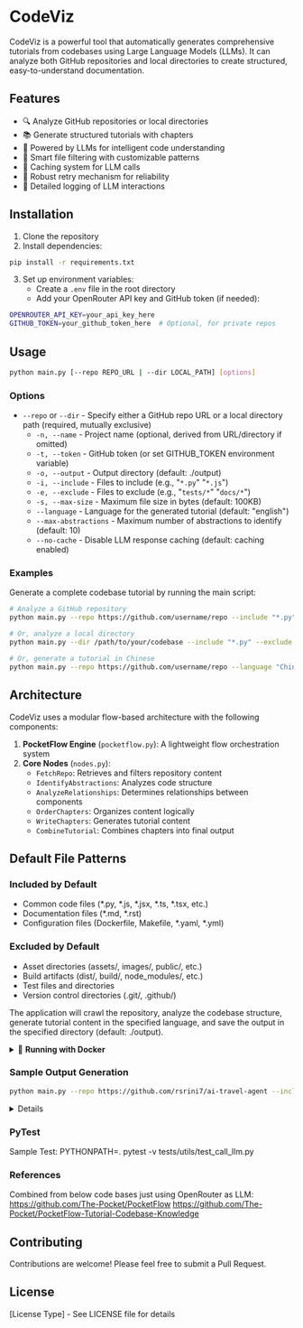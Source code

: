 # CodeViz

CodeViz is a powerful tool that automatically generates comprehensive tutorials from codebases using Large Language Models (LLMs). It can analyze both GitHub repositories and local directories to create structured, easy-to-understand documentation.

## Features

- 🔍 Analyze GitHub repositories or local directories
- 📚 Generate structured tutorials with chapters
- 🤖 Powered by LLMs for intelligent code understanding
- 🎯 Smart file filtering with customizable patterns
- 💾 Caching system for LLM calls
- 🔄 Robust retry mechanism for reliability
- 📝 Detailed logging of LLM interactions

## Installation

1. Clone the repository
2. Install dependencies:
```bash
pip install -r requirements.txt
```
3. Set up environment variables:
   - Create a `.env` file in the root directory
   - Add your OpenRouter API key and GitHub token (if needed):
```bash
OPENROUTER_API_KEY=your_api_key_here
GITHUB_TOKEN=your_github_token_here  # Optional, for private repos
```

## Usage

```bash
python main.py [--repo REPO_URL | --dir LOCAL_PATH] [options]
```

### Options

- `--repo` or `--dir` - Specify either a GitHub repo URL or a local directory path (required, mutually exclusive)
    - `-n, --name` - Project name (optional, derived from URL/directory if omitted)
    - `-t, --token` - GitHub token (or set GITHUB_TOKEN environment variable)
    - `-o, --output` - Output directory (default: ./output)
    - `-i, --include` - Files to include (e.g., "`*.py`" "`*.js`")
    - `-e, --exclude` - Files to exclude (e.g., "`tests/*`" "`docs/*`")
    - `-s, --max-size` - Maximum file size in bytes (default: 100KB)
    - `--language` - Language for the generated tutorial (default: "english")
    - `--max-abstractions` - Maximum number of abstractions to identify (default: 10)
    - `--no-cache` - Disable LLM response caching (default: caching enabled)

### Examples

Generate a complete codebase tutorial by running the main script:

```bash
# Analyze a GitHub repository
python main.py --repo https://github.com/username/repo --include "*.py" "*.js" --exclude "tests/*" --max-size 50000

# Or, analyze a local directory
python main.py --dir /path/to/your/codebase --include "*.py" --exclude "*test*"

# Or, generate a tutorial in Chinese
python main.py --repo https://github.com/username/repo --language "Chinese"
```

## Architecture

CodeViz uses a modular flow-based architecture with the following components:

1. **PocketFlow Engine** (`pocketflow.py`): A lightweight flow orchestration system
2. **Core Nodes** (`nodes.py`):
   - `FetchRepo`: Retrieves and filters repository content
   - `IdentifyAbstractions`: Analyzes code structure
   - `AnalyzeRelationships`: Determines relationships between components
   - `OrderChapters`: Organizes content logically
   - `WriteChapters`: Generates tutorial content
   - `CombineTutorial`: Combines chapters into final output

## Default File Patterns

### Included by Default
- Common code files (*.py, *.js, *.jsx, *.ts, *.tsx, etc.)
- Documentation files (*.md, *.rst)
- Configuration files (Dockerfile, Makefile, *.yaml, *.yml)

### Excluded by Default
- Asset directories (assets/, images/, public/, etc.)
- Build artifacts (dist/, build/, node_modules/, etc.)
- Test files and directories
- Version control directories (.git/, .github/)

The application will crawl the repository, analyze the codebase structure, generate tutorial content in the specified language, and save the output in the specified directory (default: ./output).


<details>
 
<summary> 🐳 <b>Running with Docker</b> </summary>

To run this project in a Docker container, you'll need to pass your API keys as environment variables. 

1. Build the Docker image
   ```bash
   docker build -t codeviz-app .
   ```

2. Run the container

   You'll need to provide your `OPENROUTER_API_KEY` for the LLM to function. If you're analyzing private GitHub repositories or want to avoid rate limits, also provide your `GITHUB_TOKEN`.
   
   Mount a local directory to `/app/output` inside the container to access the generated tutorials on your host machine.
   
   **Example for analyzing a public GitHub repository:**
   
   ```bash
   docker run -it --rm \
     -e OPENROUTER_API_KEY="YOUR_OPENROUTER_API_KEY_HERE" \
     -v "$(pwd)/output_tutorials":/app/output \
     codeviz-app --repo https://github.com/username/repo
   ```
   
   **Example for analyzing a local directory:**
   
   ```bash
   docker run -it --rm \
     -e OPENROUTER_API_KEY="YOUR_OPENROUTER_API_KEY_HERE" \
     -v "/path/to/your/local_codebase":/app/code_to_analyze \
     -v "$(pwd)/output_tutorials":/app/output \
     codeviz-app --dir /app/code_to_analyze
   ```
</details>

### Sample Output Generation

```bash
python main.py --repo https://github.com/rsrini7/ai-travel-agent --include "*.py" "*.sql" --exclude "tests/*" --max-size 50000
```
<details>
Warning: No GitHub token provided. You might hit rate limits for public repositories.
Starting tutorial generation for: https://github.com/rsrini7/ai-travel-agent in English language
LLM caching: Enabled
Crawling repository: https://github.com/rsrini7/ai-travel-agent...
Skipping .env.example: Does not match include/exclude patterns
Skipping .gitignore: Does not match include/exclude patterns
Skipping .python-version: Does not match include/exclude patterns
Skipping README.md: Does not match include/exclude patterns
Downloaded: app.py (992 bytes) 
Skipping assets/fonts/DejaVuSansCondensed-Bold.ttf: Does not match include/exclude patterns
Skipping assets/fonts/DejaVuSansCondensed-Oblique.ttf: Does not match include/exclude patterns
Skipping assets/fonts/DejaVuSansCondensed.ttf: Does not match include/exclude patterns
Skipping assets/top_banner.png: Does not match include/exclude patterns
Skipping assets/tripexplore-logo-with-rating.png: Does not match include/exclude patterns
Skipping requirements.txt: Does not match include/exclude patterns
Downloaded: schema-drop.sql (1009 bytes) 
Downloaded: schema.sql (5488 bytes) 
Downloaded: src/__init__.py (0 bytes) 
Downloaded: src/core/__init__.py (0 bytes) 
Downloaded: src/core/itinerary_generator.py (11423 bytes) 
Downloaded: src/core/quotation_graph_builder.py (27273 bytes) 
Downloaded: src/llm/__init__.py (0 bytes) 
Downloaded: src/llm/llm_prompts.py (12443 bytes) 
Downloaded: src/llm/llm_providers.py (5171 bytes) 
Downloaded: src/models.py (1559 bytes) 
Downloaded: src/ui/__init__.py (0 bytes) 
Downloaded: src/ui/components/__init__.py (0 bytes) 
Downloaded: src/ui/components/tab3_actions.py (17807 bytes) 
Downloaded: src/ui/components/tab3_ui_components.py (8001 bytes) 
Downloaded: src/ui/sidebar.py (7600 bytes) 
Downloaded: src/ui/tabs/__init__.py (0 bytes) 
Downloaded: src/ui/tabs/tab1_new_enquiry.py (4378 bytes) 
Downloaded: src/ui/tabs/tab2_manage_itinerary.py (6496 bytes) 
Downloaded: src/ui/tabs/tab3_vendor_quotation.py (8282 bytes) 
Downloaded: src/ui/ui_helpers.py (5059 bytes) 
Downloaded: src/utils/__init__.py (0 bytes) 
Downloaded: src/utils/constants.py (1261 bytes) 
Downloaded: src/utils/docx_utils.py (651 bytes) 
Downloaded: src/utils/pdf_utils.py (16097 bytes) 
Downloaded: src/utils/supabase_utils.py (10702 bytes) 
Downloaded: storage.sql (399 bytes) 
Skipping tests/llm/test_llm_providers.py: Does not match include/exclude patterns
Fetched 27 files.
Identifying abstractions using LLM...
Identifying abstractions using LLM...
Identified 8 abstractions.
Analyzing relationships using LLM...
Analyzing relationships using LLM...
Analyzing relationships using LLM...
Generated project summary and relationship details.
Determining chapter order using LLM...
Determined chapter order (indices): [5, 0, 1, 2, 3, 4, 6, 7]
Preparing to write 8 chapters...
Writing chapter 1 for: UI Tab Rendering (render_tab1, render_tab2, render_tab3)
 using LLM...
Writing chapter 2 for: App Session State (AppSessionState)
 using LLM...
Writing chapter 3 for: AI Configuration (AIConfigState)
 using LLM...
Writing chapter 4 for: Langchain Integration (Itinerary and Quotation Generation)
 using LLM...
Writing chapter 5 for: Quotation Generation Graph (StateGraph)
 using LLM...
Writing chapter 6 for: Supabase Utilities (supabase_utils.py)
 using LLM...
Writing chapter 7 for: Utility Functions (pdf_utils.py, docx_utils.py)
 using LLM...
Writing chapter 8 for: Error Handling (_extract_error_message_from_payload)
 using LLM...
Finished writing 8 chapters.
Combining tutorial into directory: output/ai-travel-agent
  - Wrote output/ai-travel-agent/index.md
  - Wrote output/ai-travel-agent/01_ui_tab_rendering__render_tab1__render_tab2__render_tab3__.md
  - Wrote output/ai-travel-agent/02_app_session_state__appsessionstate__.md
  - Wrote output/ai-travel-agent/03_ai_configuration__aiconfigstate__.md
  - Wrote output/ai-travel-agent/04_langchain_integration__itinerary_and_quotation_generation__.md
  - Wrote output/ai-travel-agent/05_quotation_generation_graph__stategraph__.md
  - Wrote output/ai-travel-agent/06_supabase_utilities__supabase_utils_py__.md
  - Wrote output/ai-travel-agent/07_utility_functions__pdf_utils_py__docx_utils_py__.md
  - Wrote output/ai-travel-agent/08_error_handling___extract_error_message_from_payload__.md

Tutorial generation complete! Files are in: output/ai-travel-agent
</details>

### PyTest

Sample Test:
PYTHONPATH=. pytest -v tests/utils/test_call_llm.py

### References
Combined from below code bases just using OpenRouter as LLM:
https://github.com/The-Pocket/PocketFlow
https://github.com/The-Pocket/PocketFlow-Tutorial-Codebase-Knowledge

## Contributing

Contributions are welcome! Please feel free to submit a Pull Request.

## License

[License Type] - See LICENSE file for details